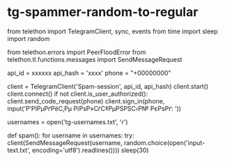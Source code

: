 # tg-spammer-random-to-regular
from telethon import TelegramClient, sync, events
from time import sleep
import random

from telethon.errors import PeerFloodError
from telethon.tl.functions.messages import SendMessageRequest


api_id = xxxxxx
api_hash = 'xxxx'
phone = "+00000000"

client = TelegramClient('Spam-session', api_id, api_hash)
client.start()
client.connect()
if not client.is_user_authorized():
    client.send_code_request(phone)
    client.sign_in(phone, input('Р’РІРµРґРёС‚Рµ РїРѕР»СѓС‡РµРЅРЅС‹Р№ РєРѕРґ: '))

usernames = open('tg-usernames.txt', 'r')


def spam():
    for username in usernames:
        try:
            client(SendMessageRequest(username, random.choice(open('input-text.txt', encoding='utf8').readlines())))
            sleep(30)
